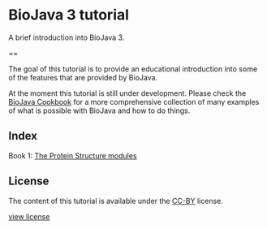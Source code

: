 BioJava 3 tutorial
=================

A brief introduction into BioJava 3.

== 

The goal of this tutorial is to provide an educational introduction into some of the features that are provided by BioJava. 

At the moment this tutorial is still under development. Please check  the [BioJava Cookbook](http://biojava.org/wiki/BioJava:CookBook3.0) for a more comprehensive collection of many examples of what is possible with BioJava and how to do things.

## Index

Book 1: [The Protein Structure modules](structure/README.md)


## License

The content of this tutorial is available under the [CC-BY](http://creativecommons.org/licenses/by/3.0/) license.

[view license](license.md)
